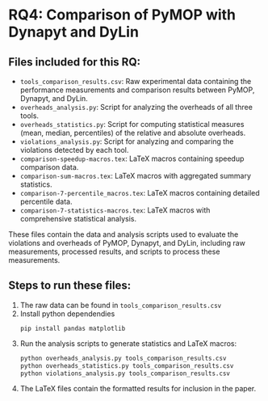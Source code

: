 # RQ4: Comparison of PyMOP with Dynapyt and DyLin

## Files included for this RQ:
- `tools_comparison_results.csv`: Raw experimental data containing the performance measurements and comparison results between PyMOP, Dynapyt, and DyLin.
- `overheads_analysis.py`: Script for analyzing the overheads of all three tools.
- `overheads_statistics.py`: Script for computing statistical measures (mean, median, percentiles) of the relative and absolute overheads.
- `violations_analysis.py`: Script for analyzing and comparing the violations detected by each tool.
- `comparison-speedup-macros.tex`: LaTeX macros containing speedup comparison data.
- `comparison-sum-macros.tex`: LaTeX macros with aggregated summary statistics.
- `comparison-7-percentile_macros.tex`: LaTeX macros containing detailed percentile data.
- `comparison-7-statistics-macros.tex`: LaTeX macros with comprehensive statistical analysis.

These files contain the data and analysis scripts used to evaluate the violations and overheads of PyMOP, Dynapyt, and DyLin, including raw measurements, processed results, and scripts to process these measurements.

## Steps to run these files:
1. The raw data can be found in `tools_comparison_results.csv`
2. Install python dependendies
   ```
   pip install pandas matplotlib
   ```
3. Run the analysis scripts to generate statistics and LaTeX macros:
   ```bash
   python overheads_analysis.py tools_comparison_results.csv
   python overheads_statistics.py tools_comparison_results.csv
   python violations_analysis.py tools_comparison_results.csv
   ```
4. The LaTeX files contain the formatted results for inclusion in the paper.
